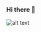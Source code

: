 ### Hi there 👋

<!--
**RamilyaSharifullina25/RamilyaSharifullina25** is a ✨ _special_ ✨ repository because its `README.md` (this file) appears on your GitHub profile.

Here are some ideas to get you started:

- 🔭 I’m currently working on ...
- 🌱 I’m currently learning ...
- 👯 I’m looking to collaborate on ...
- 🤔 I’m looking for help with ...
- 💬 Ask me about ...
- 📫 How to reach me: ...
- 😄 Pronouns: ...
- ⚡ Fun fact: ...
-->

![alt text](https://user-images.githubusercontent.com/26686734/131530830-f0fbb99b-93ec-4769-9a4d-7ee756a28dd6.png)
